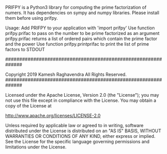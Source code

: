 PRIFPY is a Python3 library for computing the prime factorization of numers.
It has dependencies on sympy and numpy libraries. Please install them before using prifpy.

Usage:
Add PRIFPY to your application with 'import prifpy'
Use function prifpy.prifac to pass on the number to be prime factorized as an argument
prifpy.prifac returns a list of ordered pairs which contain the prime factor and the power
Use function prifpy.printprifac to print the list of prime factors to STDOUT

##############################################################

Copyright 2019 Kamesh Raghavendra
All Rights Reserved.
##############################################################

Licensed under the Apache License, Version 2.0 (the "License"); you may
not use this file except in compliance with the License. You may obtain
a copy of the License at

 http://www.apache.org/licenses/LICENSE-2.0

Unless required by applicable law or agreed to in writing, software
distributed under the License is distributed on an "AS IS" BASIS, WITHOUT
WARRANTIES OR CONDITIONS OF ANY KIND, either express or implied. See the
License for the specific language governing permissions and limitations
under the License.
